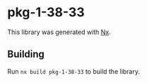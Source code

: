 # pkg-1-38-33

This library was generated with [Nx](https://nx.dev).

## Building

Run `nx build pkg-1-38-33` to build the library.
